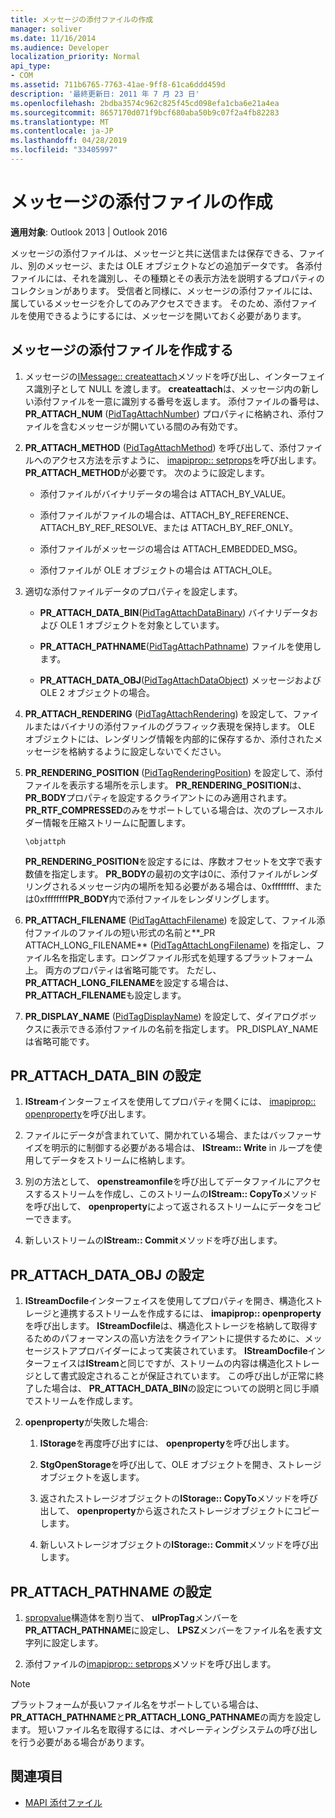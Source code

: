 ```yaml
---
title: メッセージの添付ファイルの作成
manager: soliver
ms.date: 11/16/2014
ms.audience: Developer
localization_priority: Normal
api_type:
- COM
ms.assetid: 711b6765-7763-41ae-9ff8-61ca6ddd459d
description: '最終更新日: 2011 年 7 月 23 日'
ms.openlocfilehash: 2bdba3574c962c825f45cd098efa1cba6e21a4ea
ms.sourcegitcommit: 8657170d071f9bcf680aba50b9c07f2a4fb82283
ms.translationtype: MT
ms.contentlocale: ja-JP
ms.lasthandoff: 04/28/2019
ms.locfileid: "33405997"
---
```

# <a name="creating-a-message-attachment"></a>メッセージの添付ファイルの作成
  
**適用対象**: Outlook 2013 | Outlook 2016 
  
メッセージの添付ファイルは、メッセージと共に送信または保存できる、ファイル、別のメッセージ、または OLE オブジェクトなどの追加データです。 各添付ファイルには、それを識別し、その種類とその表示方法を説明するプロパティのコレクションがあります。 受信者と同様に、メッセージの添付ファイルには、属しているメッセージを介してのみアクセスできます。 そのため、添付ファイルを使用できるようにするには、メッセージを開いておく必要があります。
  
## <a name="create-a-message-attachment"></a>メッセージの添付ファイルを作成する
  
1. メッセージの[IMessage:: createattach](imessage-createattach.md)メソッドを呼び出し、インターフェイス識別子として NULL を渡します。 **createattach**は、メッセージ内の新しい添付ファイルを一意に識別する番号を返します。 添付ファイルの番号は、 **PR_ATTACH_NUM** ([PidTagAttachNumber](pidtagattachnumber-canonical-property.md)) プロパティに格納され、添付ファイルを含むメッセージが開いている間のみ有効です。
    
2. **PR_ATTACH_METHOD** ([PidTagAttachMethod](pidtagattachmethod-canonical-property.md)) を呼び出して、添付ファイルへのアクセス方法を示すように、 [imapiprop:: setprops](imapiprop-setprops.md)を呼び出します。 **PR_ATTACH_METHOD**が必要です。 次のように設定します。 
    
   - 添付ファイルがバイナリデータの場合は ATTACH_BY_VALUE。
    
   - 添付ファイルがファイルの場合は、ATTACH_BY_REFERENCE、ATTACH_BY_REF_RESOLVE、または ATTACH_BY_REF_ONLY。
    
   - 添付ファイルがメッセージの場合は ATTACH_EMBEDDED_MSG。
    
   - 添付ファイルが OLE オブジェクトの場合は ATTACH_OLE。
    
3. 適切な添付ファイルデータのプロパティを設定します。
    
   - **PR_ATTACH_DATA_BIN**([PidTagAttachDataBinary](pidtagattachdatabinary-canonical-property.md)) バイナリデータおよび OLE 1 オブジェクトを対象としています。
    
   - **PR_ATTACH_PATHNAME**([PidTagAttachPathname](pidtagattachpathname-canonical-property.md)) ファイルを使用します。
    
   - **PR_ATTACH_DATA_OBJ**([PidTagAttachDataObject](pidtagattachdataobject-canonical-property.md)) メッセージおよび OLE 2 オブジェクトの場合。
    
4. **PR_ATTACH_RENDERING** ([PidTagAttachRendering](pidtagattachrendering-canonical-property.md)) を設定して、ファイルまたはバイナリの添付ファイルのグラフィック表現を保持します。 OLE オブジェクトには、レンダリング情報を内部的に保存するか、添付されたメッセージを格納するように設定しないでください。 
    
5. **PR_RENDERING_POSITION** ([PidTagRenderingPosition](pidtagrenderingposition-canonical-property.md)) を設定して、添付ファイルを表示する場所を示します。 **PR_RENDERING_POSITION**は、 **PR_BODY**プロパティを設定するクライアントにのみ適用されます。 **PR_RTF_COMPRESSED**のみをサポートしている場合は、次のプレースホルダー情報を圧縮ストリームに配置します。
    
   `\objattph`

   **PR_RENDERING_POSITION**を設定するには、序数オフセットを文字で表す数値を指定します。 **PR_BODY**の最初の文字は0に、添付ファイルがレンダリングされるメッセージ内の場所を知る必要がある場合は、0xffffffff、または0xffffffff**PR_BODY**内で添付ファイルをレンダリングします。
    
6. **PR_ATTACH_FILENAME** ([PidTagAttachFilename](pidtagattachfilename-canonical-property.md)) を設定して、ファイル添付ファイルのファイルの短い形式の名前と**\_PR ATTACH_LONG_FILENAME** ([PidTagAttachLongFilename](pidtagattachlongfilename-canonical-property.md)) を指定し、ファイル名を指定します。ロングファイル形式を処理するプラットフォーム上。 両方のプロパティは省略可能です。 ただし、 **PR_ATTACH_LONG_FILENAME**を設定する場合は、 **PR_ATTACH_FILENAME**も設定します。 
    
7. **PR_DISPLAY_NAME** ([PidTagDisplayName](pidtagdisplayname-canonical-property.md)) を設定して、ダイアログボックスに表示できる添付ファイルの名前を指定します。 PR_DISPLAY_NAME は省略可能です。 
    
## <a name="set-prattachdatabin"></a>PR_ATTACH_DATA_BIN の設定
  
1. **IStream**インターフェイスを使用してプロパティを開くには、 [imapiprop:: openproperty](imapiprop-openproperty.md)を呼び出します。 
    
2. ファイルにデータが含まれていて、開かれている場合、またはバッファーサイズを明示的に制御する必要がある場合は、 **IStream:: Write** in ループを使用してデータをストリームに格納します。 
    
3. 別の方法として、 **openstreamonfile**を呼び出してデータファイルにアクセスするストリームを作成し、このストリームの**IStream:: CopyTo**メソッドを呼び出して、 **openproperty**によって返されるストリームにデータをコピーできます。
    
4. 新しいストリームの**IStream:: Commit**メソッドを呼び出します。 
    
## <a name="set-prattachdataobj"></a>PR_ATTACH_DATA_OBJ の設定
  
1. **IStreamDocfile**インターフェイスを使用してプロパティを開き、構造化ストレージと連携するストリームを作成するには、 **imapiprop:: openproperty**を呼び出します。 **IStreamDocfile**は、構造化ストレージを格納して取得するためのパフォーマンスの高い方法をクライアントに提供するために、メッセージストアプロバイダーによって実装されています。 **IStreamDocfile**インターフェイスは**IStream**と同じですが、ストリームの内容は構造化ストレージとして書式設定されることが保証されています。 この呼び出しが正常に終了した場合は、 **PR_ATTACH_DATA_BIN**の設定についての説明と同じ手順でストリームを作成します。
    
2. **openproperty**が失敗した場合: 
    
   1. **IStorage**を再度呼び出すには、 **openproperty**を呼び出します。 
      
   2. **StgOpenStorage**を呼び出して、OLE オブジェクトを開き、ストレージオブジェクトを返します。 
      
   3. 返されたストレージオブジェクトの**IStorage:: CopyTo**メソッドを呼び出して、 **openproperty**から返されたストレージオブジェクトにコピーします。
      
   4. 新しいストレージオブジェクトの**IStorage:: Commit**メソッドを呼び出します。 
    
## <a name="set-prattachpathname"></a>PR_ATTACH_PATHNAME の設定
  
1. [spropvalue](spropvalue.md)構造体を割り当て、 **ulPropTag**メンバーを**PR_ATTACH_PATHNAME**に設定し、 **LPSZ**メンバーをファイル名を表す文字列に設定します。 
    
2. 添付ファイルの[imapiprop:: setprops](imapiprop-setprops.md)メソッドを呼び出します。 
    
> [!NOTE]
> プラットフォームが長いファイル名をサポートしている場合は、 **PR_ATTACH_PATHNAME**と**PR_ATTACH_LONG_PATHNAME**の両方を設定します。 短いファイル名を取得するには、オペレーティングシステムの呼び出しを行う必要がある場合があります。 
  
## <a name="see-also"></a>関連項目

- [MAPI 添付ファイル](mapi-attachments.md)

